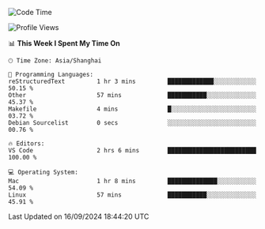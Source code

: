 <!--START_SECTION:waka-->
![Code Time](http://img.shields.io/badge/Code%20Time-486%20hrs%2013%20mins-blue)

![Profile Views](http://img.shields.io/badge/Profile%20Views-0-blue)

📊 **This Week I Spent My Time On** 

```text
🕑︎ Time Zone: Asia/Shanghai

💬 Programming Languages: 
reStructuredText         1 hr 3 mins         █████████████░░░░░░░░░░░░   50.15 % 
Other                    57 mins             ███████████░░░░░░░░░░░░░░   45.37 % 
Makefile                 4 mins              █░░░░░░░░░░░░░░░░░░░░░░░░   03.72 % 
Debian Sourcelist        0 secs              ░░░░░░░░░░░░░░░░░░░░░░░░░   00.76 % 

🔥 Editors: 
VS Code                  2 hrs 6 mins        █████████████████████████   100.00 % 

💻 Operating System: 
Mac                      1 hr 8 mins         ██████████████░░░░░░░░░░░   54.09 % 
Linux                    57 mins             ███████████░░░░░░░░░░░░░░   45.91 % 
```


 Last Updated on 16/09/2024 18:44:20 UTC
<!--END_SECTION:waka-->
